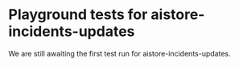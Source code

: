 # Playground tests for aistore-incidents-updates
We are still awaiting the first test run for aistore-incidents-updates.
